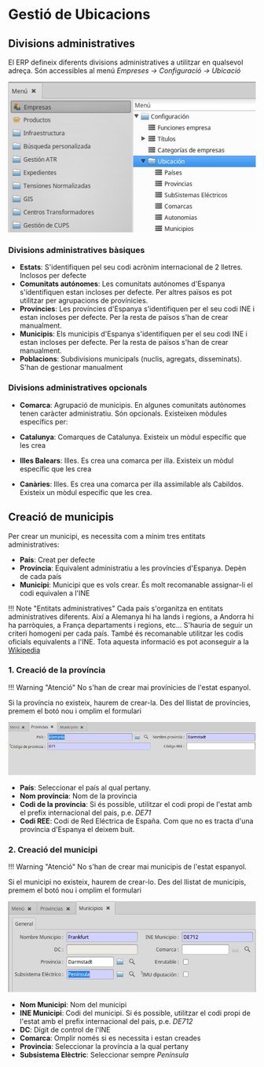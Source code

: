 # Gestió de Ubicacions

## Divisions administratives

El ERP defineix diferents divisions administratives a utilitzar en qualsevol
adreça. Són accessibles al menú *Empreses -> Configuració -> Ubicació*

![](_static/ubicaciones/menu_ubicacion.png)

### Divisions administratives bàsiques

* **Estats**: S'identifiquen pel seu codi acrònim internacional de 2 lletres.
Inclosos per defecte
* **Comunitats autónomes**: Les comunitats autónomes d'Espanya s'identifiquen
estan incloses per defecte. Per altres països es pot utilitzar per agrupacions
de provínicies.
* **Províncies**: Les províncies d'Espanya s'identifiquen per el seu codi INE i
estan incloses per defecte. Per la resta de països s'han de crear manualment.
* **Municipis**: Els municipis d'Espanya s'identifiquen per el seu codi INE i
estan incloses per defecte. Per la resta de països s'han de crear manualment.
* **Poblacions**: Subdivisions municipals (nuclis, agregats, disseminats).
S'han de gestionar manualment

### Divisions administratives opcionals

* **Comarca**: Agrupació de municipis. En algunes comunitats autònomes tenen
caràcter administratiu. Són opcionals. Existeixen mòdules específics per:

* **Catalunya**: Comarques de Catalunya. Existeix un mòdul específic que les
crea
* **Illes Balears**:  Illes. Es crea una comarca per illa. Existeix un mòdul
específic que les crea
* **Canàries**:  Illes. Es crea una comarca per illa assimilable als Cabildos.
  Existeix un mòdul específic que les crea.

## Creació de municipis

Per crear un municipi, es necessita com a mínim tres entitats administratives:

* **País**: Creat per defecte
* **Província**: Equivalent administratiu a les províncies d'Espanya. Depèn de
cada país
* **Municipi**: Municipi que es vols crear. És molt recomanable assignar-li el
codi equivalen a l'INE

!!! Note "Entitats administratives"
    Cada país s'organitza en entitats administratives diferents. Així a
    Alemanya hi ha lands i regions, a Andorra hi ha parròquies, a França
    departaments i regions, etc... S'hauria de seguir un criteri homogeni per
    cada país. També és recomanable utilitzar les codis oficials equivalents a
    l'INE. Tota aquesta informació es pot aconseguir a la [Wikipedia](https://ca.wikipedia.org/)

### 1. Creació de la província

!!! Warning "Atenció"
    No s'han de crear mai provínicies de l'estat espanyol.

Si la província no existeix, haurem de crear-la. Des del llistat de províncies,
premem el botó nou i omplim el formulari

![](_static/ubicaciones/provincia_form.png)

* **País**: Seleccionar el país al qual pertany.
* **Nom província**: Nom de la província
* **Codi de la província**: Si és possible, utilitzar el codi propi de l'estat
amb el prefix internacional del pais, p.e. *DE71*
* **Codi REE**: Codi de Red Eléctrica de España. Com que no es tracta d'una
província d'Espanya el deixem buit.

### 2. Creació del municipi

!!! Warning "Atenció"
    No s'han de crear mai municipis de l'estat espanyol.

Si el municipi no existeix, haurem de crear-lo. Des del llistat de municipis,
premem el botó nou i omplim el formulari

![](_static/ubicaciones/municipio_form.png)

* **Nom Municipi**: Nom del municipi
* **INE Municipi**: Codi del municipi. Si és possible, utilitzar el codi propi
de l'estat amb el prefix internacional del pais, p.e. *DE712*
* **DC**: Dígit de control de l'INE
* **Comarca**: Omplir només si es necessita i estan creades
* **Provincia**: Seleccionar la província a la qual pertany
* **Subsistema Elèctric**: Seleccionar sempre *Península*
